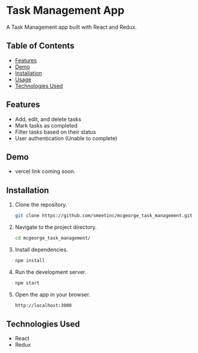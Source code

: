 # Task Management App

A Task Management app built with React and Redux.

## Table of Contents

- [Features](#features)
- [Demo](#demo)
- [Installation](#installation)
- [Usage](#usage)
- [Technologies Used](#technologies-used)

## Features

- Add, edit, and delete tasks
- Mark tasks as completed
- Filter tasks based on their status
- User authentication (Unable to complete)

## Demo

- vercel link coming soon.

## Installation

1. Clone the repository.
   ```bash
   git clone https://github.com/smeetinc/mcgeorge_task_management.git
   ```
2. Navigate to the project directory.
   ```bash
   cd mcgeorge_task_management/
   ```
3. Install dependencies.
   ```bash
   npm install
   ```
4. Run the development server.
   ```bash
   npm start
   ```
5. Open the app in your browser.
   ```bash
   http://localhost:3000
   ```

## Technologies Used

- React
- Redux
